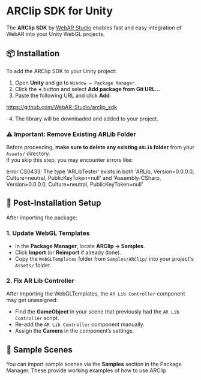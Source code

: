 # ARClip SDK for Unity

The **ARClip SDK** by [WebAR Studio](https://web-ar.studio) enables fast and easy integration of WebAR into your Unity WebGL projects.

## 📦 Installation

To add the ARClip SDK to your Unity project:

1. Open **Unity** and go to `Window → Package Manager`.
2. Click the **+** button and select **Add package from Git URL...**
3. Paste the following URL and click **Add**:

https://github.com/WebAR-Studio/arclip_sdk


4. The library will be downloaded and added to your project.

### ⚠️ Important: Remove Existing ARLib Folder

Before proceeding, **make sure to delete any existing `ARLib` folder** from your `Assets/` directory.  
If you skip this step, you may encounter errors like:

error CS0433: The type 'ARLibTester' exists in both 'ARLib, Version=0.0.0.0, Culture=neutral, PublicKeyToken=null'
and 'Assembly-CSharp, Version=0.0.0.0, Culture=neutral, PublicKeyToken=null'


## 🔧 Post-Installation Setup

After importing the package:

### 1. Update WebGL Templates

- In the **Package Manager**, locate **ARClip → Samples**.
- Click **Import** (or **Reimport** if already done).
- Copy the `WebGLTemplates` folder from `Samples/ARClip/` into your project's `Assets/` folder.

### 2. Fix AR Lib Controller

After importing the WebGLTemplates, the `AR Lib Controller` component may get unassigned:

- Find the **GameObject** in your scene that previously had the `AR Lib Controller` script.
- Re-add the `AR Lib Controller` component manually.
- Assign the **Camera** in the component’s settings.

## 🧪 Sample Scenes

You can import sample scenes via the **Samples** section in the Package Manager. These provide working examples of how to use ARClip